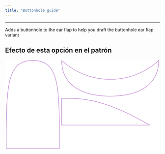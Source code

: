 ```yaml
---
title: "Buttonhole guide"
---
```


***

Adds a buttonhole to the ear flap to help you draft the buttonhole ear flap variant

## Efecto de esta opción en el patrón

![Esta imagen muestra el efecto de esta opción superponiendo varias variantes que tienen un valor diferente para esta opción](holmes_buttonhole_sample.svg "Efecto de esta opción en el patrón")
